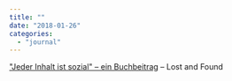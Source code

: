 ```yaml
---
title: ""
date: "2018-01-26"
categories: 
  - "journal"
---
```


["Jeder Inhalt ist sozial" – ein Buchbeitrag](http://wittenbrink.net/lostandfound/jeder-inhalt-ist-sozial/) – Lost and Found
